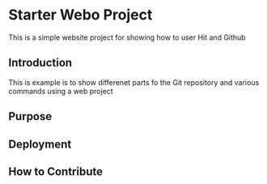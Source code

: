 # Starter Webo Project 

This is a simple website project for 
showing how to user Hit and Github

## Introduction

This is example is to show differenet parts fo the Git repository and various commands using a web project


## Purpose
## Deployment
## How to Contribute

